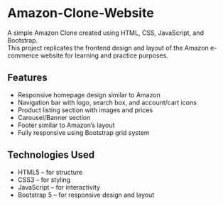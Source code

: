 # Amazon-Clone-Website
A simple Amazon Clone created using HTML, CSS, JavaScript, and Bootstrap.  
This project replicates the frontend design and layout of the Amazon e-commerce website for learning and practice purposes.
## Features
- Responsive homepage design similar to Amazon  
- Navigation bar with logo, search box, and account/cart icons  
- Product listing section with images and prices  
- Carousel/Banner section  
- Footer similar to Amazon’s layout  
- Fully responsive using Bootstrap grid system
## Technologies Used
- HTML5 – for structure  
- CSS3 – for styling  
- JavaScript – for interactivity  
- Bootstrap 5 – for responsive design and layout
